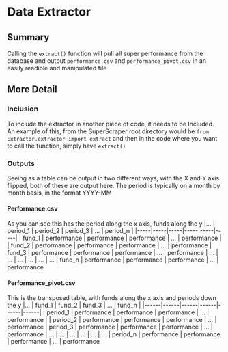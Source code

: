 # Data Extractor
## Summary
Calling the `extract()` function will pull all super performance from the database and output `performance.csv` and `performance_pivot.csv` in an easily readible and manipulated file

## More Detail
### Inclusion
To include the extractor in another piece of code, it needs to be Included. An example of this, from the SuperScraper root directory would be `from Extractor.extractor import extract` and then in the code where you want to call the function, simply have `extract()`

### Outputs
Seeing as a table can be output in two different ways, with the X and Y axis flipped, both of these are output here. The period is typically on a month by month basis, in the format YYYY-MM
#### **Performance.csv**
As you can see this has the period along the x axis, funds along the y
|...  | period_1 | period_2 | period_3 | ... | period_n |
|-----|-----|-----|-----|-----|-----|
| fund_1 | performance | performance | performance | ... | performance |
| fund_2 | performance | performance | performance | ... | performance
| fund_3 | performance | performance | performance | ... | performance
| ... | ... | ... | ... | ... | ...
| fund_n | performance | performance | performance | ... | performance

#### **Performance_pivot.csv**
This is the transposed table, with funds along the x axis and periods down the y
|...  | fund_1 | fund_2 | fund_3 | ... | fund_n |
|------|------|------|------|------|------|
| period_1 | performance | performance | performance | ... | performance |
| period_2 | performance | performance | performance | ... | performance
| period_3 | performance | performance | performance | ... | performance
| ... | ... | ... | ... | ... | ...
| period_n | performance | performance | performance | ... | performance


